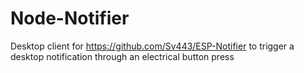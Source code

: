 # Node-Notifier
Desktop client for https://github.com/Sv443/ESP-Notifier to trigger a desktop notification through an electrical button press
